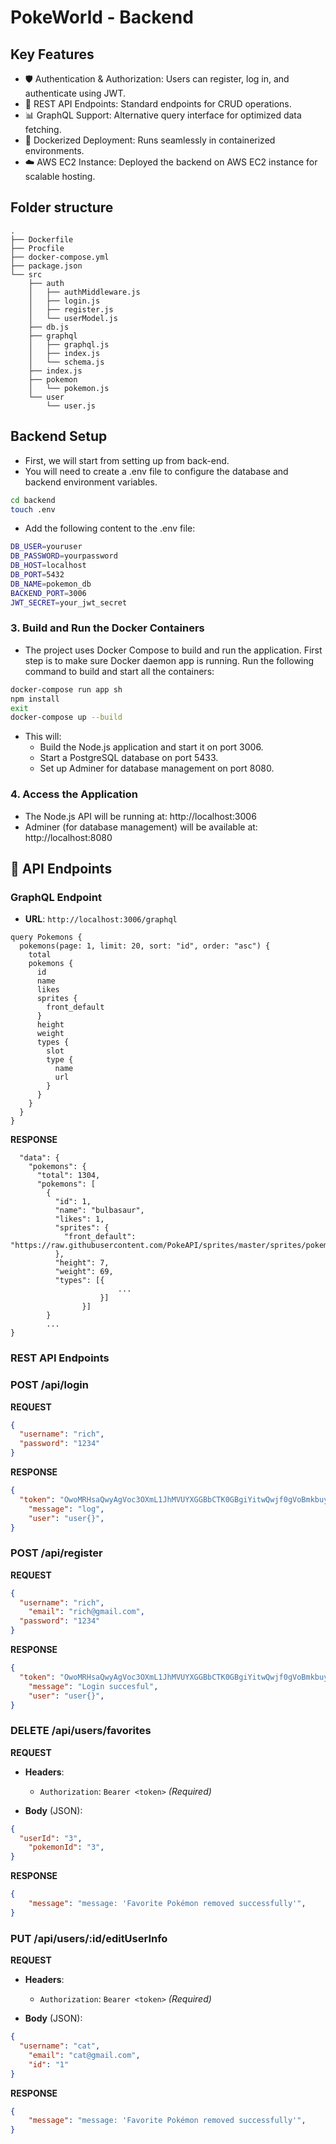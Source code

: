 
# PokeWorld - Backend

## Key Features
- 🛡 Authentication & Authorization: Users can register, log in, and authenticate using JWT.
- 📡 REST API Endpoints: Standard endpoints for CRUD operations.
- 📊 GraphQL Support: Alternative query interface for optimized data fetching.
- 🐳 Dockerized Deployment: Runs seamlessly in containerized environments.
- ☁️ AWS EC2 Instance: Deployed the backend on AWS EC2 instance for scalable hosting.

## Folder structure
```
.
├── Dockerfile
├── Procfile
├── docker-compose.yml
├── package.json
└── src
    ├── auth
    │   ├── authMiddleware.js
    │   ├── login.js
    │   ├── register.js
    │   └── userModel.js
    ├── db.js
    ├── graphql
    │   ├── graphql.js
    │   ├── index.js
    │   └── schema.js
    ├── index.js
    ├── pokemon
    │   └── pokemon.js
    └── user
        └── user.js
```

## Backend Setup

- First, we will start from setting up from back-end.
- You will need to create a .env file to configure the database and backend environment variables.

```bash
cd backend
touch .env
```

- Add the following content to the .env file:

```bash
DB_USER=youruser
DB_PASSWORD=yourpassword
DB_HOST=localhost
DB_PORT=5432
DB_NAME=pokemon_db
BACKEND_PORT=3006
JWT_SECRET=your_jwt_secret
```

### 3. Build and Run the Docker Containers
- The project uses Docker Compose to build and run the application.
First step is to make sure Docker daemon app is running.
Run the following command to build and start all the containers:

```bash
docker-compose run app sh
npm install
exit
docker-compose up --build
```
- This will:
	- Build the Node.js application and start it on port 3006.
	- Start a PostgreSQL database on port 5433.
	- Set up Adminer for database management on port 8080.

### 4. Access the Application

- The Node.js API will be running at: http://localhost:3006
- Adminer (for database management) will be available at: http://localhost:8080

<h2 id="routes">📍 API Endpoints</h2>

### GraphQL Endpoint

- **URL**: `http://localhost:3006/graphql`

```
query Pokemons {
  pokemons(page: 1, limit: 20, sort: "id", order: "asc") {
    total
    pokemons {
      id
      name
      likes
      sprites {
        front_default
      }
      height
      weight
      types {
        slot
        type {
          name
          url
        }
      }
    }
  }
}
```
**RESPONSE**
```
  "data": {
    "pokemons": {
      "total": 1304,
      "pokemons": [
        {
          "id": 1,
          "name": "bulbasaur",
          "likes": 1,
          "sprites": {
            "front_default": "https://raw.githubusercontent.com/PokeAPI/sprites/master/sprites/pokemon/1.png"
          },
          "height": 7,
          "weight": 69,
          "types": [{
						...
					}]
				}]
		}
		...
}
```

### REST API Endpoints
<h3 id="post-auth-detail">POST /api/login</h3>

**REQUEST**
```json
{
  "username": "rich",
  "password": "1234"
}
```

**RESPONSE**
```json
{
  "token": "OwoMRHsaQwyAgVoc3OXmL1JhMVUYXGGBbCTK0GBgiYitwQwjf0gVoBmkbuyy0pSi",
	"message": "log",
	"user": "user{}",
}
```

<h3 id="post-auth-detail">POST /api/register</h3>

**REQUEST**
```json
{
  "username": "rich",
	"email": "rich@gmail.com",
  "password": "1234"
}
```
**RESPONSE**
```json
{
  "token": "OwoMRHsaQwyAgVoc3OXmL1JhMVUYXGGBbCTK0GBgiYitwQwjf0gVoBmkbuyy0pSi",
	"message": "Login succesful",
	"user": "user{}",
}
```

<h3 id="post-auth-detail">DELETE /api/users/favorites</h3>

**REQUEST**
- **Headers**:
  - `Authorization`: `Bearer <token>` _(Required)_

- **Body** (JSON):
```json
{
  "userId": "3",
	"pokemonId": "3",
}
```
**RESPONSE**
```json
{
	"message": "message: 'Favorite Pokémon removed successfully'",
}
```

<h3 id="post-auth-detail">PUT /api/users/:id/editUserInfo</h3>

**REQUEST**
- **Headers**:
  - `Authorization`: `Bearer <token>` _(Required)_

- **Body** (JSON):
```json
{
  "username": "cat",
	"email": "cat@gmail.com",
	"id": "1"
}
```
**RESPONSE**
```json
{
	"message": "message: 'Favorite Pokémon removed successfully'",
}
```

